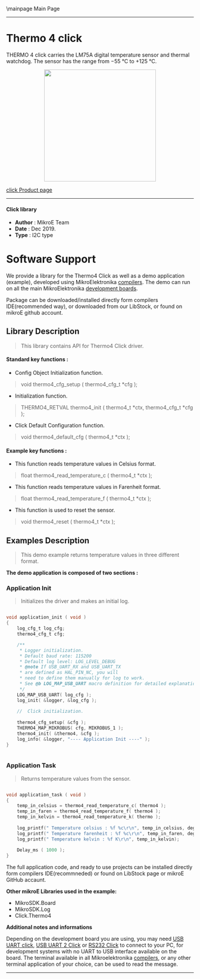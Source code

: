 \mainpage Main Page
 
 

---
# Thermo 4  click

THERMO 4 click carries the LM75A digital temperature sensor and thermal watchdog. The sensor has the range from −55 °C to +125 °C.

<p align="center">
  <img src="https://download.mikroe.com/images/click_for_ide/thermo4_click.png" height=300px>
</p>

[click Product page](https://www.mikroe.com/thermo-4-click)

---


#### Click library 

- **Author**        : MikroE Team
- **Date**          : Dec 2019.
- **Type**          : I2C type


# Software Support

We provide a library for the Thermo4 Click 
as well as a demo application (example), developed using MikroElektronika 
[compilers](https://shop.mikroe.com/compilers). 
The demo can run on all the main MikroElektronika [development boards](https://shop.mikroe.com/development-boards).

Package can be downloaded/installed directly form compilers IDE(recommended way), or downloaded from our LibStock, or found on mikroE github account. 

## Library Description

> This library contains API for Thermo4 Click driver.

#### Standard key functions :

- Config Object Initialization function.
> void thermo4_cfg_setup ( thermo4_cfg_t *cfg ); 
 
- Initialization function.
> THERMO4_RETVAL thermo4_init ( thermo4_t *ctx, thermo4_cfg_t *cfg );

- Click Default Configuration function.
> void thermo4_default_cfg ( thermo4_t *ctx );


#### Example key functions :

- This function reads temperature values in Celsius format.
> float thermo4_read_temperature_c ( thermo4_t *ctx );
 
- This function reads temperature values in Farenheit format.
> float thermo4_read_temperature_f ( thermo4_t *ctx );

- This function is used to reset the sensor.
> void thermo4_reset ( thermo4_t *ctx );

## Examples Description

> This demo example returns temperature values in three different format.

**The demo application is composed of two sections :**

### Application Init 

> Initializes the driver and makes an initial log.

```c

void application_init ( void )
{
    log_cfg_t log_cfg;
    thermo4_cfg_t cfg;

    /** 
     * Logger initialization.
     * Default baud rate: 115200
     * Default log level: LOG_LEVEL_DEBUG
     * @note If USB_UART_RX and USB_UART_TX 
     * are defined as HAL_PIN_NC, you will 
     * need to define them manually for log to work. 
     * See @b LOG_MAP_USB_UART macro definition for detailed explanation.
     */
    LOG_MAP_USB_UART( log_cfg );
    log_init( &logger, &log_cfg );
    
    //  Click initialization.
    
    thermo4_cfg_setup( &cfg );
    THERMO4_MAP_MIKROBUS( cfg, MIKROBUS_1 );
    thermo4_init( &thermo4, &cfg );
    log_info( &logger, "---- Application Init ----" );
}
  
```

### Application Task

> Returns temperature values from the sensor.

```c

void application_task ( void )
{
    temp_in_celsius = thermo4_read_temperature_c( thermo4 );
    temp_in_faren = thermo4_read_temperature_f( thermo4 );
    temp_in_kelvin = thermo4_read_temperature_k( thermo );
    
    log_printf(" Temperature celsius : %f %c\r\n", temp_in_celsius, deg_cel);
    log_printf(" Temperature farenheit : %f %c\r\n", temp_in_faren, deg_far);
    log_printf(" Temperature kelvin : %f K\r\n", temp_in_kelvin);
    
    Delay_ms ( 1000 );
}

```


The full application code, and ready to use projects can be  installed directly form compilers IDE(recommneded) or found on LibStock page or mikroE GitHub accaunt.

**Other mikroE Libraries used in the example:** 

- MikroSDK.Board
- MikroSDK.Log
- Click.Thermo4

**Additional notes and informations**

Depending on the development board you are using, you may need 
[USB UART click](https://shop.mikroe.com/usb-uart-click), 
[USB UART 2 Click](https://shop.mikroe.com/usb-uart-2-click) or 
[RS232 Click](https://shop.mikroe.com/rs232-click) to connect to your PC, for 
development systems with no UART to USB interface available on the board. The 
terminal available in all Mikroelektronika 
[compilers](https://shop.mikroe.com/compilers), or any other terminal application 
of your choice, can be used to read the message.



---
